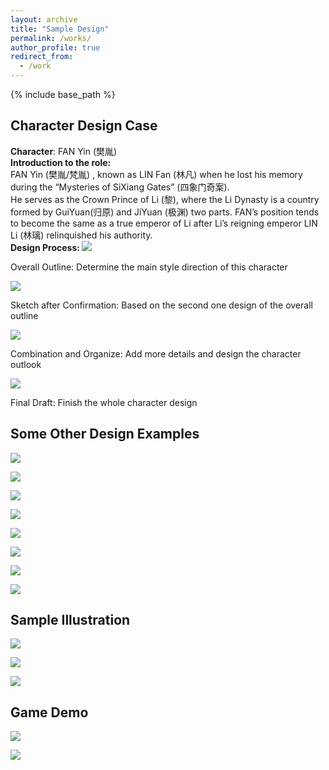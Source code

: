 ```yaml
---
layout: archive
title: "Sample Design"
permalink: /works/
author_profile: true
redirect_from:
  - /work
---
```


{% include base_path %}




## Character Design Case
**Character**: FAN Yin (樊胤)<br/>
**Introduction to the role:**<br/>
FAN Yin (樊胤/梵胤) , known as LIN Fan (林凡) when he lost his memory during the “Mysteries of SiXiang Gates” (四象门奇案).<br/>
He serves as the Crown Prince of Li (黎), where the Li Dynasty is a country formed by GuiYuan(归原) and JiYuan (极渊) two parts. FAN’s position tends to become the same as a true emperor of Li after Li’s reigning emperor LIN Li (林璃) relinquished his authority. <br /> <span style="font-size:1em;font-weight:bold"> Design Process: </span>
![](/images/works/111.png)

Overall Outline: Determine the main style direction of this character


![](/images/works/112.png)

Sketch after Confirmation: Based on the second one design of the overall outline

![](/images/works/113.png)

Combination and Organize: Add more details and design the character outlook

![](/images/works/114.png)

Final Draft: Finish the whole character design

##  Some Other Design Examples

![](/images/works/21.jpg)

![](/images/works/22.jpg)

![](/images/works/23.jpg)

![](/images/works/24.jpg)

![](/images/works/25.jpg)

![](/images/works/26.jpg)

![](/images/works/27.jpg)

![](/images/works/28.jpg)

##  Sample Illustration

![](/images/works/11.png)

![](/images/works/12.png)

![](/images/works/13.png)


## Game Demo

![](/images/works/31.jpg)

![](/images/works/32.jpg)